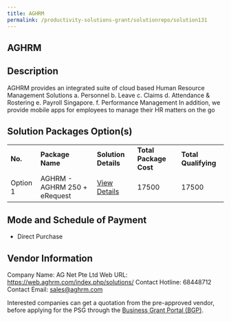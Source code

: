 ```yaml
---
title: AGHRM
permalink: /productivity-solutions-grant/solutionrepo/solution131
---
```


## AGHRM

## Description

AGHRM provides an integrated suite of cloud based Human Resource Management Solutions
a.	Personnel
b.	Leave
c.	Claims
d.	Attendance & Rostering
e.	Payroll Singapore. 
f.	Performance Management
In addition, we provide mobile apps for employees to manage their HR matters on the go

## Solution Packages Option(s)

<table>
<tr>
<td><b>No.</b></td>
<td><b>Package Name</b></td>
<td><b>Solution Details</b></td>
<td><b>Total Package Cost</b></td>
<td><b>Total Qualifying</b></td>
</tr>
<tr>
<td>Option 1</td>
<td>AGHRM - AGHRM 250 + eRequest</td>
<td><a href='https://www.gobusiness.gov.sg/images/psg/Desensitised_AG_NET_20200197_Annex_3_20200707122338_Part_5.pdf'>View Details</a></td>
<td>17500</td>
<td>17500</td>
</tr>
</table>

## Mode and Schedule of Payment

 - Direct Purchase

## Vendor Information

 Company Name: AG Net Pte Ltd 
Web URL: https://web.aghrm.com/index.php/solutions/ 
Contact Hotline: 68448712 
Contact Email: sales@aghrm.com 


Interested companies can get a quotation from the pre-approved vendor, before applying for the PSG through the <a href='https://www.businessgrants.gov.sg/'>Business Grant Portal (BGP)</a>.
<script src="/jquery/resize-tables.js"></script>
